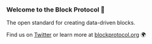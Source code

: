 ### Welcome to the Block Protocol 👋

The open standard for creating data-driven blocks.

Find us on [Twitter](https://twitter.com/blockprotocol) or learn more at [blockprotocol.org](https://blockprotocol.org/) 🌍 
